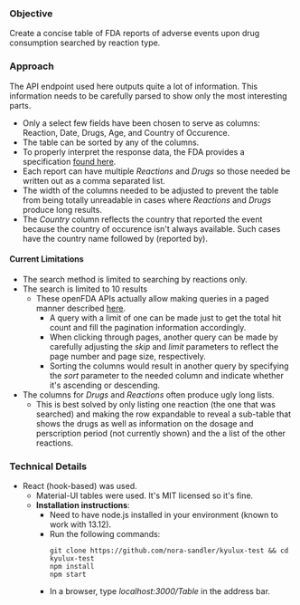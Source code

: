 ### Objective

Create a concise table of FDA reports of adverse events upon drug consumption searched by reaction type.

### Approach

The API endpoint used here outputs quite a lot of information. This information needs to be carefully parsed to show only the most interesting parts.
* Only a select few fields have been chosen to serve as columns: Reaction, Date, Drugs, Age, and Country of Occurence.
* The table can be sorted by any of the columns.
* To properly interpret the response data, the FDA provides a specification [found here](https://www.fda.gov/media/111763/download).
* Each report can have multiple *Reactions* and *Drugs* so those needed be written out as a comma separated list.
* The width of the columns needed to be adjusted to prevent the table from being totally unreadable in cases where *Reactions* and *Drugs* produce long results.
* The *Country* column reflects the country that reported the event because the country of occurence isn't always available. Such cases have the country name followed by (reported by).

#### Current Limitations
* The search method is limited to searching by reactions only.
* The search is limited to 10 results
  * These openFDA APIs actually allow making queries in a paged manner described [here](https://open.fda.gov/apis/paging).
    * A query with a limit of one can be made just to get the total hit count and fill the pagination information accordingly.
    * When clicking through pages, another query can be made by carefully adjusting the *skip* and *limit* parameters to reflect the page number and page size, respectively.
    * Sorting the columns would result in another query by specifying the *sort* parameter to the needed column and indicate whether it's ascending or descending.
* The columns for *Drugs* and *Reactions* often produce ugly long lists.
  * This is best solved by only listing one reaction (the one that was searched) and making the row expandable to reveal a sub-table that shows the drugs as well as information on the dosage and perscription period (not currently shown) and the a list of the other reactions.

### Technical Details
* React (hook-based) was used.
  * Material-UI tables were used. It's MIT licensed so it's fine.
  * **Installation instructions**:
    * Need to have node.js installed in your environment (known to work with 13.12).
    * Run the following commands:
      ```
      git clone https://github.com/nora-sandler/kyulux-test && cd kyulux-test
      npm install
      npm start
      ```
    * In a browser, type *localhost:3000/Table* in the address bar.
